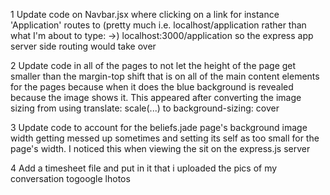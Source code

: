
1
	Update code on Navbar.jsx where clicking on a link for instance 'Application' routes to (pretty much i.e. localhost/application rather than what I'm about to type: ->) localhost:3000/application so the express app server side routing would take over

2
	Update code in all of the pages to not let the height of the page get smaller than the margin-top shift that is on all of the main content elements for the pages because when it does the blue background is revealed because the image shows it. This appeared after converting the image sizing from using translate: scale(...) to background-sizing: cover

3
	Update code to account for the beliefs.jade page's background image width getting messed up sometimes and setting its self as too small for the page's width. I noticed this when viewing the sit on the express.js server

4
        Add a timesheet file and put in it that i uploaded the pics of my conversation togoogle lhotos
